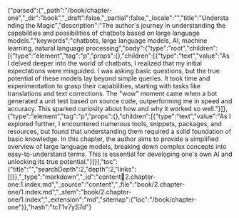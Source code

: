 {"parsed":{"_path":"/book/chapter-one","_dir":"book","_draft":false,"_partial":false,"_locale":"","title":"Understanding the Magic","description":"The author's journey in understanding the capabilities and possibilities of chatbots based on large language models.","keywords":"chatbots, large language models, AI, machine learning, natural language processing","body":{"type":"root","children":[{"type":"element","tag":"p","props":{},"children":[{"type":"text","value":"As I delved deeper into the world of chatbots, I realized that my initial expectations were misguided. I was asking basic questions, but the true potential of these models lay beyond simple queries. It took time and experimentation to grasp their capabilities, starting with tasks like translations and text corrections. The \"wow\" moment came when a bot generated a unit test based on source code, outperforming me in speed and accuracy. This sparked curiosity about how and why it worked so well."}]},{"type":"element","tag":"p","props":{},"children":[{"type":"text","value":"As I explored further, I encountered numerous tools, snippets, packages, and resources, but found that understanding them required a solid foundation of basic knowledge. In this chapter, the author aims to provide a simplified overview of large language models, breaking down complex concepts into easy-to-understand terms. This is essential for developing one's own AI and unlocking its true potential."}]}],"toc":{"title":"","searchDepth":2,"depth":2,"links":[]}},"_type":"markdown","_id":"content:book:2.chapter-one:1.index.md","_source":"content","_file":"book/2.chapter-one/1.index.md","_stem":"book/2.chapter-one/1.index","_extension":"md","sitemap":{"loc":"/book/chapter-one"}},"hash":"tcT1v7yS7d"}
